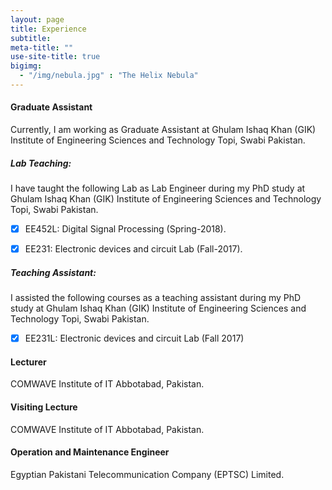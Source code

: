 ```yaml
---
layout: page
title: Experience
subtitle:
meta-title: ""
use-site-title: true
bigimg:
  - "/img/nebula.jpg" : "The Helix Nebula"
---
```




#### Graduate Assistant

<p class="about-text">
<span class="fa fa-briefcase"></span> Currently, I am working as Graduate Assistant at Ghulam Ishaq Khan (GIK) Institute of Engineering Sciences and Technology Topi, Swabi Pakistan.

##### Lab Teaching:

I have taught the following Lab as Lab Engineer during my PhD study at Ghulam Ishaq Khan (GIK) Institute of Engineering Sciences and Technology Topi, Swabi Pakistan.

- [x] EE452L: Digital Signal Processing (Spring-2018).
- [x] EE231: Electronic devices and circuit Lab (Fall-2017).


##### Teaching Assistant:

I assisted the following courses as a teaching assistant during my PhD study at Ghulam Ishaq Khan (GIK) Institute of Engineering Sciences and Technology Topi, Swabi Pakistan.

- [x] EE231L:  Electronic devices and circuit Lab (Fall 2017)


#### Lecturer

<p class="about-text">
<span class="fa fa-briefcase"></span> COMWAVE Institute of IT Abbotabad, Pakistan.


#### Visiting Lecture

<p class="about-text">
<span class="fa fa-briefcase"></span> COMWAVE Institute of IT Abbotabad, Pakistan.


#### Operation and Maintenance Engineer

<p class="about-text">
<span class="fa fa-briefcase"></span>Egyptian Pakistani Telecommunication Company (EPTSC) Limited.






































